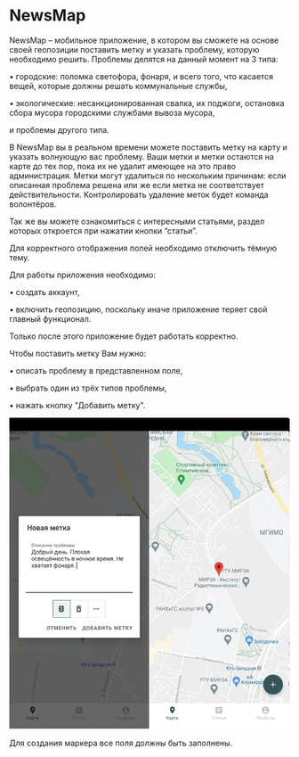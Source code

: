 # NewsMap

NewsMap – мобильное приложение, в котором вы сможете на основе своей геопозиции поставить метку и указать проблему, которую необходимо решить. Проблемы делятся на данный момент на 3 типа: 

•	городские: поломка светофора, фонаря, и всего того, что касается вещей, которые должны решать коммунальные службы,

•	экологические: несанкционированная свалка, их поджоги, остановка сбора мусора городскими службами вывоза мусора,

и проблемы другого типа.

В NewsMap вы в реальном времени можете поставить метку на карту и указать волнующую вас проблему.  Ваши метки и метки остаются на карте до тех пор, пока их не удалит имеющее на это право администрация. Метки могут удалиться по нескольким причинам: если описанная проблема решена или же если метка не соответствует действительности. Контролировать удаление меток будет команда волонтёров. 

Так же вы можете ознакомиться с интересными статьями, раздел которых откроется при нажатии кнопки “статьи”.

Для корректного отображения полей необходимо отключить тёмную тему.

Для работы приложения необходимо:
	
•	создать аккаунт,

•	включить геопозицию, поскольку иначе приложение теряет свой главный функционал.

Только после этого приложение будет работать корректно.

Чтобы поставить метку Вам нужно:

•	описать проблему в представленном поле,

•	выбрать один из трёх типов проблемы,

•	нажать кнопку "Добавить метку".

![alt tag](https://github.com/khmizyuk/SamsungProject/blob/master/app/src/main/res/drawable/photo_2021_05_24_15_53_44.jpg)​

Для создания маркера все поля должны быть заполнены.
